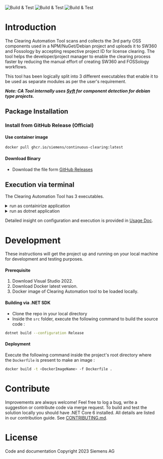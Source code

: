 ![Build & Test](https://github.com/siemens/continuous-clearing/workflows/Build%20&%20Test/badge.svg?branch=main)
![Build & Test](https://github.com/siemens/continuous-clearing/workflows/Docker-publish/badge.svg?branch=main)
![Build & Test](https://github.com/siemens/continuous-clearing/workflows/Publish%20Pacakges/badge.svg?branch=main)






# Introduction 

The Clearing Automation Tool scans and collects the 3rd party OSS components used in a NPM/NuGet/Debian project and uploads it to SW360 and Fossology by accepting respective project ID for license clearing. 
The tool helps the developer/project manager to enable the clearing process faster by reducing the 
manual effort of creating SW360 and FOSSology workflows.

This tool has been  logically split into 3 different executables that enable it to be used as separate modules as per the user's requirement.

**_Note: CA Tool internally uses [Syft](https://github.com/anchore/syft) for component detection for debian type projects._**
 
## Package Installation 

 ### Install from GitHub Release (Official)
#### Use container image

```bash
docker pull ghcr.io/siemens/continuous-clearing:latest
 ```

#### Download Binary
-  Download the file form [GitHub Releases](https://github.com/siemens/continuous-clearing/releases)

 ## Execution via terminal
 
 The Clearing Automation Tool has 3 executables.
 
<details>
<summary>run as containirize application</summary>
 
 Execute them in the following order to achieve the complete License clearing process.

1. **Package Identifier** - This executable takes `package-lock.json` or a `cycloneDX BOM` as input and provides a CycloneDX BOM file as output. For each of the component the availability in jfrog artifactory is identified and added in the BOM file.
 
```text
docker run --rm -it /path/to/InputDirectory:/mnt/Input -v /path/to/OutputDirectory:/mnt/Output -v /path/to/LogDirectory:/var/log -v /path/to/configDirectory:/etc/CATool sw30clearingautomationtool dotnet PackageIdentifier.dll --settingsfilepath /etc/CATool/appSetting.json
 ```
 * Input (i.e., /path/to/InputDirectory -> place to keep input files)
 * Output (i.e.,/path/to/OutputDirectory -> resulted files will be stored here) 
 * Log (i.e., /path/to/logDirectory -> logs will be stored here) 
 * Configuration (i.e., /path/to/ConfigDirectory -> place to keep the Config files i.e **appSetting.json**) 
 
 2. **SW360 Package Creator** - This executable expects the `CycloneDX BOM` as the input, creates the missing components/releases in SW360 and links all the components to the respective project in SW360 portal and triggers the fossology upload.
 
 ```text
 docker run --rm -it /path/to/InputDirectory:/mnt/Input -v /path/to/OutputDirectory:/mnt/Output -v /path/to/LogDirectory:/var/log -v /path/to/configDirectory:/etc/CATool sw30clearingautomationtool dotnet SW360PackageCreator.dll --settingsfilepath /etc/CATool/appSetting.json
```
 3. **Artifactory Uploader** - This executable takes `CycloneDX BOM` which is updated by the ` SW360PackageCreator.dll` as input and uploads the components that are already cleared (clearing state - "Report approved") to the SIPARTY release repo in Jfrog Artifactory.
 ```text
  docker run --rm -it /path/to/InputDirectory:/mnt/Input -v /path/to/OutputDirectory:/mnt/Output -v /path/to/LogDirectory:/var/log -v /path/to/configDirectory:/etc/CATool sw30clearingautomationtool dotnet ArtifactoryUploader.dll --settingsfilepath /etc/CATool/appSetting.json
  ```
</details>

<details>
<summary>run as dotnet application</summary>
 
 Extact the downloaded nupkg package , move to ** tools ** folder and execute the below commands in order,

 1. **Package Identifier** - This executable takes `package-lock.json` as input and provides a CycloneDX BOM file as output. For each of the component the availability in jfrog artifactory is identified and added in the BOM file.
 
```text
  PackageIdentifier.exe --settingsfilepath /<Config_Path>/appSetting.json
 ```
 
 2. **SW360 Package Creator** - This executable expects the `CycloneDX BOM` as the input, creates the missing components/releases in SW360 and links all the components to the respective project in SW360 portal and triggers the fossology upload.
 
 ```text
  SW360PackageCreator.exe --settingsfilepath /<Config_Path>/appSetting.json
```
 3. **Artifactory Uploader** - This executable takes `CycloneDX BOM` which is updated by the ` SW360PackageCreator.dll` as input and uploads the components that are already cleared (clearing state - "Report approved") to the SIPARTY release repo in Jfrog Artifactory.
 ```text
   ArtifactoryUploader.exe --settingsfilepath /<Config_Path>/appSetting.json
  ```

</details>

Detailed insight on configuration and execution is provided in [Usage Doc](UsageDoc/CA_UsageDocument.md).

# Development

These instructions will get the project up and running on your local machine for development and testing purposes.

#### Prerequisite

1. Download Visual Studio 2022.
2. Download Docker latest version.
3. Docker image of Clearing Automation tool to be loaded locally.



#### Building via .NET SDK

* Clone the repo in your local directory
* Inside the `src` folder, execute the following command to build the source code :

```bash
dotnet build --configuration Release
 ```
 
#### Deployment

Execute the following command inside the project's root directory where the `Dockerfile` is present to make an image :

```bash
docker build -t <DockerImageName> -f Dockerfile .
 ```
# Contribute

Improvements are always welcome! Feel free to log a bug, write a suggestion or
contribute code via merge request. To build and test the solution locally you should have .NET Core 6 installed. All details are listed in our contribution guide.
See  [CONTRIBUTING.md](CONTRIBUTING.md).

# License

Code and documentation Copyright 2023 Siemens AG
